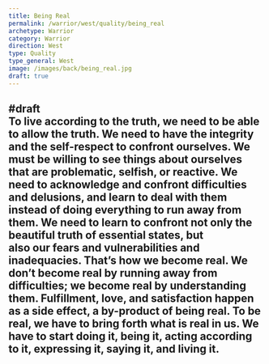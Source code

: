 ```yaml
---
title: Being Real
permalink: /warrior/west/quality/being_real
archetype: Warrior
category: Warrior
direction: West
type: Quality
type_general: West
image: /images/back/being_real.jpg
draft: true
---
```

#draft   
To live according to the truth, we need to be able to allow the truth. We need to have the integrity and the self-respect to confront ourselves. We must be willing to see things about ourselves that are problematic, selfish, or reactive. We need to acknowledge and confront difficulties and delusions, and learn to deal with them instead of doing everything to run away from them. We need to learn to confront not only the beautiful truth of essential states, but  
also our fears and vulnerabilities and inadequacies. That’s how we become real. We don’t become real by running away from difficulties; we become real by understanding them. Fulfillment, love, and satisfaction happen as a side effect, a by-product of being real. To be real, we have to bring forth what is real in us. We have to start doing it, being it, acting according to it, expressing it, saying it, and living it.
---
